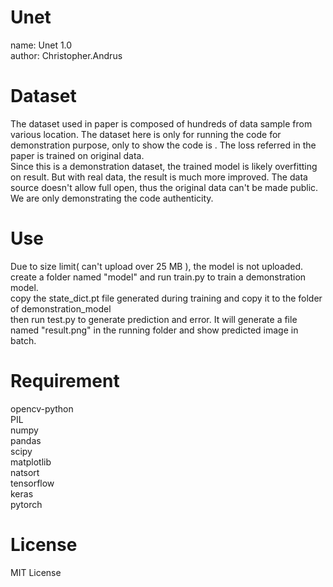 # Unet
name: Unet 1.0<br >
author: Christopher.Andrus

# Dataset
The dataset used in paper is composed of hundreds of data sample from various location. The dataset here is only for running the code for demonstration purpose, only to show the code is . The loss referred in the paper is trained on original data.<br >
Since this is a demonstration dataset, the trained model is likely overfitting on result. But with real data, the result is much more improved. The data source doesn't allow full open, thus the original data can't be made public. We are only demonstrating the code authenticity.<br >

# Use
Due to size limit( can't upload over 25 MB ), the model is not uploaded.<br >
create a folder named "model" and run train.py to train a demonstration model.<br >
copy the state_dict.pt file generated during training and copy it to the folder of demonstration_model<br >
then run test.py to generate prediction and error. It will generate a file named "result.png" in the running folder and show predicted image in batch.<br >

# Requirement
opencv-python<br >
PIL<br >
numpy<br >
pandas<br >
scipy<br >
matplotlib<br >
natsort<br >
tensorflow<br >
keras<br >
pytorch<br >

# License
MIT License
